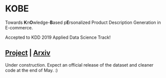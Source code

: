 # KOBE

Towards **K**n**O**wledge-**B**ased p**E**rsonalized Product Description Generation in E-commerce.

Accepted to KDD 2019 Applied Data Science Track!

## [Project](https://sites.google.com/view/kobe2019) | [Arxiv](https://arxiv.org/abs/1903.12457)

Under construction. Expect an official release of the dataset and cleaner code at the end of May. :)

